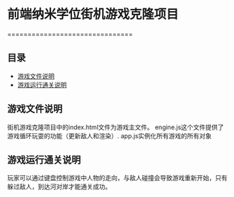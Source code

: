 
# 前端纳米学位街机游戏克隆项目
===============================
## 目录
- [游戏文件说明](#instructions)
- [游戏运行通关说明](#contributing)

## 游戏文件说明
街机游戏克隆项目中的index.html文件为游戏主文件。
engine.js这个文件提供了游戏循环玩耍的功能（更新敌人和渲染）.
app.js实例化所有游戏的所有对象

## 游戏运行通关说明
玩家可以通过键盘控制游戏中人物的走向，与敌人碰撞会导致游戏重新开始，只有躲过敌人，到达河对岸才能通关成功。